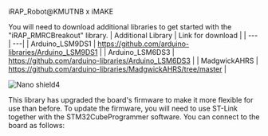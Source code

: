 iRAP_Robot@KMUTNB x iMAKE

You will need to download additional libraries to get started with the "iRAP_RMRCBreakout" library.
| Additional Library | Link for download |
| --- | ---|
| Arduino_LSM9DS1 | https://github.com/arduino-libraries/Arduino_LSM9DS1 |
| Arduino_LSM6DS3 | https://github.com/arduino-libraries/Arduino_LSM6DS3 |
| MadgwickAHRS | https://github.com/arduino-libraries/MadgwickAHRS/tree/master |

![Nano shield4](https://github.com/mtikkyu/iRAP_RMRCBreakout/assets/57050828/fac3c2a9-b03f-4d7f-928b-10860ff68eae)

This library has upgraded the board's firmware to make it more flexible for use than before. 
To update the firmware, you will need to use ST-Link together with the STM32CubeProgrammer software.
You can connect to the board as follows:
